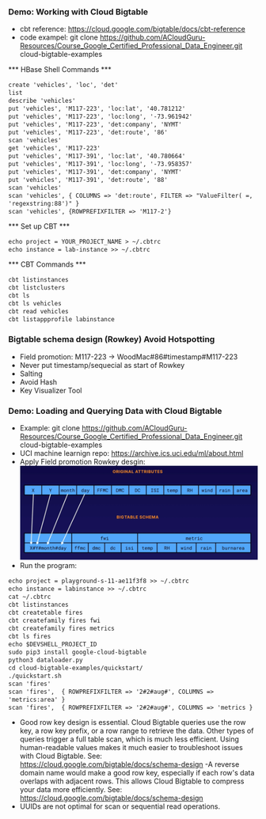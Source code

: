 ### Demo: Working with Cloud Bigtable
- cbt reference: https://cloud.google.com/bigtable/docs/cbt-reference
- code exampel: git clone https://github.com/ACloudGuru-Resources/Course_Google_Certified_Professional_Data_Engineer.git cloud-bigtable-examples

*** HBase Shell Commands ***
```bigquery
create 'vehicles', 'loc', 'det'
list
describe 'vehicles'
put 'vehicles', 'M117-223', 'loc:lat', '40.781212'
put 'vehicles', 'M117-223', 'loc:long', '-73.961942'
put 'vehicles', 'M117-223', 'det:company', 'NYMT'
put 'vehicles', 'M117-223', 'det:route', '86'
scan 'vehicles'
get 'vehicles', 'M117-223'
put 'vehicles', 'M117-391', 'loc:lat', '40.780664'
put 'vehicles', 'M117-391', 'loc:long', '-73.958357'
put 'vehicles', 'M117-391', 'det:company', 'NYMT'
put 'vehicles', 'M117-391', 'det:route', '88'
scan 'vehicles'
scan 'vehicles', { COLUMNS => 'det:route', FILTER => "ValueFilter( =, 'regexstring:88')" }
scan 'vehicles', {ROWPREFIXFILTER => 'M117-2'}
```


*** Set up CBT ***
```commandline
echo project = YOUR_PROJECT_NAME > ~/.cbtrc
echo instance = lab-instance >> ~/.cbtrc
```

*** CBT Commands ***
```commandline
cbt listinstances
cbt listclusters
cbt ls
cbt ls vehicles
cbt read vehicles
cbt listappprofile labinstance
```

### Bigtable schema design (Rowkey) Avoid Hotspotting
- Field promotion: M117-223 -> WoodMac#86#timestamp#M117-223
- Never put timestamp/sequecial as start of Rowkey
- Salting
- Avoid Hash
- Key Visualizer Tool

### Demo: Loading and Querying Data with Cloud Bigtable
- Example: git clone https://github.com/ACloudGuru-Resources/Course_Google_Certified_Professional_Data_Engineer.git cloud-bigtable-examples
- UCI machine learnign repo: https://archive.ics.uci.edu/ml/about.html
- Apply Field promotion Rowkey desgin:
![img_1.png](img_1.png)
- Run the program:
```commandline
echo project = playground-s-11-ae11f3f8 >> ~/.cbtrc
echo instance = labinstance >> ~/.cbtrc
cat ~/.cbtrc
cbt listinstances
cbt createtable fires
cbt createfamily fires fwi
cbt createfamily fires metrics
cbt ls fires
echo $DEVSHELL_PROJECT_ID
sudo pip3 install google-cloud-bigtable
python3 dataloader.py
cd cloud-bigtable-examples/quickstart/
./quickstart.sh
scan 'fires'
scan 'fires',  { ROWPREFIXFILTER => '2#2#aug#', COLUMNS => 'metrics:area' }
scan 'fires',  { ROWPREFIXFILTER => '2#2#aug#', COLUMNS => 'metrics }
```
- Good row key design is essential. Cloud Bigtable queries use the row key, a row key prefix, or a row range to retrieve the data. Other types of queries trigger a full table scan, which is much less efficient. Using human-readable values makes it much easier to troubleshoot issues with Cloud Bigtable. See: https://cloud.google.com/bigtable/docs/schema-design
-A reverse domain name would make a good row key, especially if each row's data overlaps with adjacent rows. This allows Cloud Bigtable to compress your data more efficiently.  See: https://cloud.google.com/bigtable/docs/schema-design
- UUIDs are not optimal for scan or sequential read operations.
